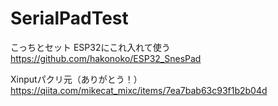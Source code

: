 # SerialPadTest

こっちとセット ESP32にこれ入れて使う
https://github.com/hakonoko/ESP32_SnesPad

Xinputパクリ元（ありがとう！）
https://qiita.com/mikecat_mixc/items/7ea7bab63c93f1b2b04d
